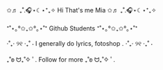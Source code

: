 <br>✩♬ ₊˚.🎧⋆☾⋆⁺₊✧ Hi That's me Mia ✩♬ ₊˚.🎧⋆☾⋆⁺₊✧</br>
<br>⁺˚⋆｡°✩₊✩°｡⋆˚⁺ Github Students ⁺˚⋆｡°✩₊✩°｡⋆˚⁺</br>
<br>⋅˚₊‧ ୨୧ ‧₊˚ ⋅ I generally do lyrics, fotoshop . ⋅˚₊‧ ୨୧ ‧₊˚ ⋅</br>
<br>₊˚ʚ ᗢ₊˚✧ ﾟ. Follow for more ₊˚ʚ ᗢ₊˚✧ ﾟ.</br>

<!---
MerveBozkurt26/MerveBozkurt26 is a ✨ special ✨ repository because its `README.md` (this file) appears on your GitHub profile.
You can click the Preview link to take a look at your changes.
--->
